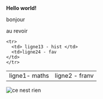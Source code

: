<!DOCTYPE html>
<html lang="fr">
  <head>
    <style type="text/css">
     <div style="background-color:orange; border:1px solid black; color💙; font-size:150%; padding:1em;">
  Cette balise div est ma page !
</div>
    </style>
    <meta charset="utf-8">
    <title>Titre</title>
  </head>
  <body>
    <strong>Hello world!</strong>
    <p>bonjour</p>
    <p>au revoir</p>
    <table>
    <tr>
      <td> ligne1- maths </td>
      <td>ligne2 - franv </td>
    </tr>
    
    <tr>
      <td> ligne13 - hist </td>
      <td>ligne24 - fav 
    </td>
    </tr>
  </table>
    <img src="https://upload.wikimedia.org/wikipedia/commons/thumb/5/58/Twemoji12_1f602.svg/1200px-Twemoji12_1f602.svg.png" alt="ce nest rien">
  </body>
</html>
